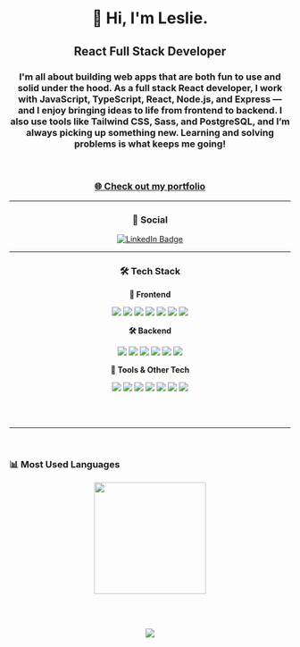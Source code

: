 <h1 align="center">👋 Hi, I'm Leslie.</h1>

<h2 align="center">React Full Stack Developer</h2>

<h3 align="center">
I'm all about building web apps that are both fun to use and solid under the hood. As a full stack React developer, I work with JavaScript, TypeScript, React, Node.js, and Express — and I enjoy bringing ideas to life from frontend to backend. I also use tools like Tailwind CSS, Sass, and PostgreSQL, and I’m always picking up something new. Learning and solving problems is what keeps me going!
</h3>

<br>

<h3 align="center">
  <a href="https://leslie-lopez-anaya.netlify.app/" target="_blank">
    🌐 Check out my portfolio
  </a>
</h3>

---

<h3 align="center">📱 Social</h3>

<p align="center">
  <a href="https://www.linkedin.com/in/leslie-lopez-anaya-1315lcla2125/">
    <img src="https://img.shields.io/badge/%20LinkedIn-0A66C2?style=plastic&logo=linkedin&logoColor=white" alt="LinkedIn Badge"/>
  </a>
</p>

---


<h3 align="center">🛠️ Tech Stack</h3>

<p align="center"><b>🧩 Frontend</b></p>

<p align="center">
  <img src="https://img.shields.io/badge/CSS3-1572B6?style=plastic&logo=css3&logoColor=white" />
  <img src="https://img.shields.io/badge/JavaScript-F7DF1E?style=plastic&logo=javascript&logoColor=black" />
  <img src="https://img.shields.io/badge/TypeScript-3178C6?style=plastic&logo=typescript&logoColor=white" />
  <img src="https://img.shields.io/badge/React-61DAFB?style=plastic&logo=react&logoColor=black" />
  <img src="https://img.shields.io/badge/Tailwind_CSS-38B2AC?style=plastic&logo=tailwind-css&logoColor=white" />
  <img src="https://img.shields.io/badge/SASS-CC6699?style=plastic&logo=sass&logoColor=white" />
  <img src="https://img.shields.io/badge/Shadcn_UI-111827?style=plastic" />
</p>

<p align="center"><b>🛠️ Backend</b></p>

<p align="center">
  <img src="https://img.shields.io/badge/Node.js-339933?style=plastic&logo=node.js&logoColor=white" />
  <img src="https://img.shields.io/badge/Express.js-000000?style=plastic&logo=express&logoColor=white" />
  <img src="https://img.shields.io/badge/PostgreSQL-4169E1?style=plastic&logo=postgresql&logoColor=white" />
  <img src="https://img.shields.io/badge/MongoDB-47A248?style=plastic&logo=mongodb&logoColor=white" />
  <img src="https://img.shields.io/badge/Firebase-FFCA28?style=plastic&logo=firebase&logoColor=black" />
  <img src="https://img.shields.io/badge/Prisma-2D3748?style=plastic&logo=prisma&logoColor=white" />
</p>

<p align="center"><b>🧰 Tools & Other Tech</b></p>

<p align="center">
  <img src="https://img.shields.io/badge/Git-F05032?style=plastic&logo=git&logoColor=white" />
  <img src="https://img.shields.io/badge/VS_Code-007ACC?style=plastic&logo=visual-studio-code&logoColor=white" />
  <img src="https://img.shields.io/badge/Photoshop-31A8FF?style=plastic&logo=adobe-photoshop&logoColor=white" />
  <img src="https://img.shields.io/badge/Illustrator-FF9A00?style=plastic&logo=adobe-illustrator&logoColor=white" />
  <img src="https://img.shields.io/badge/InDesign-FF3366?style=plastic&logo=adobe-indesign&logoColor=white" />
  <img src="https://img.shields.io/badge/ChatGPT-00A67E?style=plastic&logo=openai&logoColor=white" />
  <img src="https://img.shields.io/badge/GitHub_Copilot-181717?style=plastic&logo=githubcopilot&logoColor=white" />
</p>


<br><br>

---

<br>

### 📊 Most Used Languages

<p align="center">
  <img height="200" src="https://github-readme-stats.vercel.app/api/top-langs?username=LeslieLopez25&theme=holi&layout=compact&langs_count=8&card_width=320" />
</p>

<br><br>

<p align="center">
  <a href="https://git.io/streak-stats">
    <img src="https://streak-stats.demolab.com/?user=LeslieLopez25&theme=holi-theme" />
  </a>
</p>

<!---
LeslieLopez25/LeslieLopez25 is a ✨ special ✨ repository because its `README.md` (this file) appears on your GitHub profile.
You can click the Preview link to take a look at your changes.
--->
